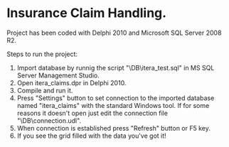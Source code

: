 # Insurance Claim Handling.
Project has been coded with Delphi 2010 and Microsoft SQL Server 2008 R2.

Steps to run the project:

1. Import database by runnig the script "\DB\itera_test.sql" in MS SQL Server Management Studio.
2. Open itera_claims.dpr in Delphi 2010.
3. Compile and run it.
4. Press "Settings" button to set connection to the imported database named "itera_claims" with the standard Windows tool. If for some reasons it doesn't open just edit the connection file "\DB\connection.udl".
5. When connection is established press "Refresh" button or F5 key.
6. If you see the grid filled with the data you've got it!
